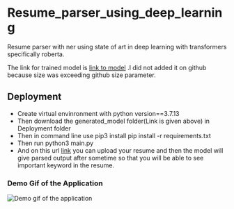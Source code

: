# Resume_parser_using_deep_learning
Resume parser with ner using state of art in deep learning with transformers specifically roberta.

The link for trained model is [link to model](https://www.dropbox.com/sh/22yw4b7jfk0edmp/AADsvQ9Gm9p0X0dsLgCQD8Z4a?dl=0)
.I did not added it on github because size was exceeding github size parameter.




## Deployment
* Create virtual envinronment with python version==3.7.13
* Then download the generated_model folder(Link is given above) in Deployment folder
* Then in command line use pip3 install pip install -r requirements.txt
* Then run python3 main.py
* And on this  url [link](http://127.0.0.1:5000) you can upload your resume and then the model will give parsed output after sometime so that you will be able to see important keyword in the resume.

### Demo Gif of the Application
![Demo gif of the application](https://github.com/Shavakchauhan/Resume_parser_using_deep_learning/blob/main/demo_gif.gif)
